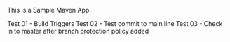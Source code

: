 This is a Sample Maven App.

Test 01 - Build Triggers
Test 02 - Test commit to main line
Test 03 - Check in to master after branch protection policy added
